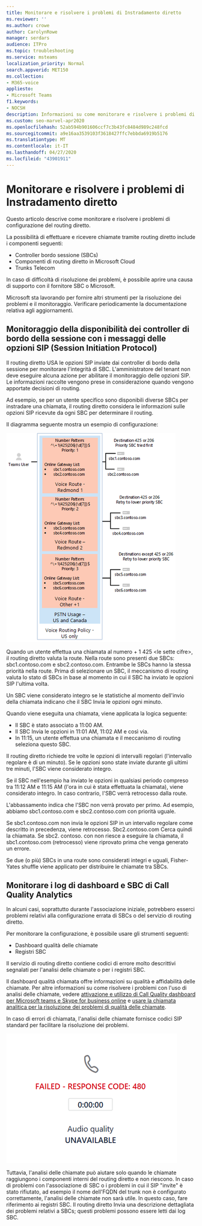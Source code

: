```yaml
---
title: Monitorare e risolvere i problemi di Instradamento diretto
ms.reviewer: ''
ms.author: crowe
author: CarolynRowe
manager: serdars
audience: ITPro
ms.topic: troubleshooting
ms.service: msteams
localization_priority: Normal
search.appverid: MET150
ms.collection:
- M365-voice
appliesto:
- Microsoft Teams
f1.keywords:
- NOCSH
description: Informazioni su come monitorare e risolvere i problemi di configurazione del routing diretto, inclusi i controller di bordo della sessione, i componenti di routing diretto e i trunk delle telecomunicazioni.
ms.custom: seo-marvel-apr2020
ms.openlocfilehash: 52ab594b901606ccf7c3b43fc8484d989c248fcd
ms.sourcegitcommit: a9e16aa3539103f3618427ffc7ebbda6919b5176
ms.translationtype: MT
ms.contentlocale: it-IT
ms.lasthandoff: 04/27/2020
ms.locfileid: "43901911"
---
```

# <a name="monitor-and-troubleshoot-direct-routing"></a>Monitorare e risolvere i problemi di Instradamento diretto

Questo articolo descrive come monitorare e risolvere i problemi di configurazione del routing diretto. 

La possibilità di effettuare e ricevere chiamate tramite routing diretto include i componenti seguenti: 

- Controller bordo sessione (SBCs) 
- Componenti di routing diretto in Microsoft Cloud 
- Trunks Telecom 

In caso di difficoltà di risoluzione dei problemi, è possibile aprire una causa di supporto con il fornitore SBC o Microsoft. 

Microsoft sta lavorando per fornire altri strumenti per la risoluzione dei problemi e il monitoraggio. Verificare periodicamente la documentazione relativa agli aggiornamenti. 

## <a name="monitoring-availability-of-session-border-controllers-using-session-initiation-protocol-sip-options-messages"></a>Monitoraggio della disponibilità dei controller di bordo della sessione con i messaggi delle opzioni SIP (Session Initiation Protocol)

Il routing diretto USA le opzioni SIP inviate dai controller di bordo della sessione per monitorare l'integrità di SBC. L'amministratore del tenant non deve eseguire alcuna azione per abilitare il monitoraggio delle opzioni SIP. Le informazioni raccolte vengono prese in considerazione quando vengono apportate decisioni di routing. 

Ad esempio, se per un utente specifico sono disponibili diverse SBCs per instradare una chiamata, il routing diretto considera le informazioni sulle opzioni SIP ricevute da ogni SBC per determinare il routing. 

Il diagramma seguente mostra un esempio di configurazione: 

![Esempio di configurazione delle opzioni SIP](media/sip-options-config-example.png)

Quando un utente effettua una chiamata al numero + 1 425 \<le sette cifre>, il routing diretto valuta la route. Nella route sono presenti due SBCs: sbc1.contoso.com e sbc2.contoso.com. Entrambe le SBCs hanno la stessa priorità nella route. Prima di selezionare un SBC, il meccanismo di routing valuta lo stato di SBCs in base al momento in cui il SBC ha inviato le opzioni SIP l'ultima volta. 

Un SBC viene considerato integro se le statistiche al momento dell'invio della chiamata indicano che il SBC Invia le opzioni ogni minuto.  

Quando viene eseguita una chiamata, viene applicata la logica seguente:

- Il SBC è stato associato a 11:00 AM.  
- Il SBC Invia le opzioni in 11:01 AM, 11:02 AM e così via.  
- In 11:15, un utente effettua una chiamata e il meccanismo di routing seleziona questo SBC. 

Il routing diretto richiede tre volte le opzioni di intervalli regolari (l'intervallo regolare è di un minuto). Se le opzioni sono state inviate durante gli ultimi tre minuti, l'SBC viene considerato integro.

Se il SBC nell'esempio ha inviato le opzioni in qualsiasi periodo compreso tra 11:12 AM e 11:15 AM (l'ora in cui è stata effettuata la chiamata), viene considerato integro. In caso contrario, l'SBC verrà retrocesso dalla route. 

L'abbassamento indica che l'SBC non verrà provato per primo. Ad esempio, abbiamo sbc1.contoso.com e sbc2.contoso.com con priorità uguale.  

Se sbc1.contoso.com non invia le opzioni SIP in un intervallo regolare come descritto in precedenza, viene retrocesso. Sbc2.contoso.com Cerca quindi la chiamata. Se sbc2. contoso. con non riesce a eseguire la chiamata, il sbc1.contoso.com (retrocesso) viene riprovato prima che venga generato un errore. 

Se due (o più) SBCs in una route sono considerati integri e uguali, Fisher-Yates shuffle viene applicato per distribuire le chiamate tra SBCs.

## <a name="monitor-call-quality-analytics-dashboard-and-sbc-logs"></a>Monitorare i log di dashboard e SBC di Call Quality Analytics 
 
In alcuni casi, soprattutto durante l'associazione iniziale, potrebbero esserci problemi relativi alla configurazione errata di SBCs o del servizio di routing diretto. 

Per monitorare la configurazione, è possibile usare gli strumenti seguenti:  
 
- Dashboard qualità delle chiamate 
- Registri SBC 

Il servizio di routing diretto contiene codici di errore molto descrittivi segnalati per l'analisi delle chiamate o per i registri SBC. 

Il dashboard qualità chiamata offre informazioni su qualità e affidabilità delle chiamate. Per altre informazioni su come risolvere i problemi con l'uso di analisi delle chiamate, vedere [attivazione e utilizzo di Call Quality dashboard per Microsoft teams e Skype for business online](https://docs.microsoft.com/SkypeForBusiness/using-call-quality-in-your-organization/turning-on-and-using-call-quality-dashboard) e [usare la chiamata analitica per la risoluzione dei problemi di qualità delle chiamate](https://docs.microsoft.com/SkypeForBusiness/using-call-quality-in-your-organization/use-call-analytics-to-troubleshoot-poor-call-quality). 

In caso di errori di chiamata, l'analisi delle chiamate fornisce codici SIP standard per facilitare la risoluzione dei problemi. 

![Esempio di codice SIP per l'errore di chiamata](media/failed-response-code.png)

Tuttavia, l'analisi delle chiamate può aiutare solo quando le chiamate raggiungono i componenti interni del routing diretto e non riescono. In caso di problemi con l'associazione di SBC o i problemi in cui il SIP "invite" è stato rifiutato, ad esempio il nome dell'FQDN del trunk non è configurato correttamente, l'analisi delle chiamate non sarà utile. In questo caso, fare riferimento ai registri SBC. Il routing diretto Invia una descrizione dettagliata dei problemi relativi a SBCs; questi problemi possono essere letti dai log SBC. 
